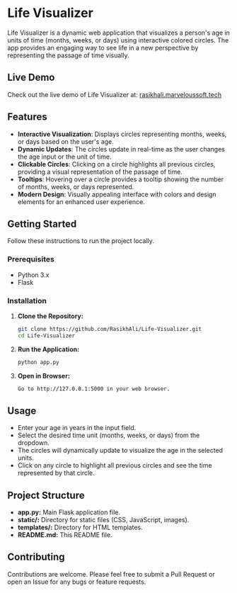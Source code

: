 # Life Visualizer
Life Visualizer is a dynamic web application that visualizes a person's age in units of time (months, weeks, or days) using interactive colored circles. The app provides an engaging way to see life in a new perspective by representing the passage of time visually.

## Live Demo
Check out the live demo of Life Visualizer at: [rasikhali.marveloussoft.tech](https://rasikhali.marveloussoft.tech)

## Features
- **Interactive Visualization**: Displays circles representing months, weeks, or days based on the user's age.
- **Dynamic Updates**: The circles update in real-time as the user changes the age input or the unit of time.
- **Clickable Circles**: Clicking on a circle highlights all previous circles, providing a visual representation of the passage of time.
- **Tooltips**: Hovering over a circle provides a tooltip showing the number of months, weeks, or days represented.
- **Modern Design**: Visually appealing interface with colors and design elements for an enhanced user experience.

## Getting Started
Follow these instructions to run the project locally.

### Prerequisites
- Python 3.x
- Flask

### Installation
1. **Clone the Repository:**
   ```bash
   git clone https://github.com/RasikhAli/Life-Visualizer.git
   cd Life-Visualizer
   ```
   
2. **Run the Application:**
   ```bash
   python app.py
   ```

3. **Open in Browser:**
   ```bash
   Go to http://127.0.0.1:5000 in your web browser.
   ```


## Usage
- Enter your age in years in the input field.
- Select the desired time unit (months, weeks, or days) from the dropdown.
- The circles will dynamically update to visualize the age in the selected units.
- Click on any circle to highlight all previous circles and see the time represented by that circle.

## Project Structure
- **app.py:** Main Flask application file.
- **static/:** Directory for static files (CSS, JavaScript, images).
- **templates/:** Directory for HTML templates.
- **README.md:** This README file.

## Contributing
Contributions are welcome. Please feel free to submit a Pull Request or open an Issue for any bugs or feature requests.
